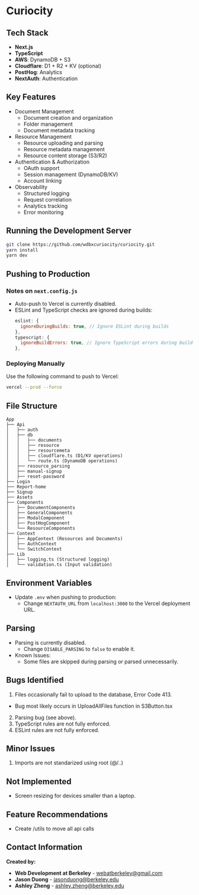 # Curiocity

## Tech Stack

- **Next.js**
- **TypeScript**
- **AWS**: DynamoDB + S3
- **Cloudflare**: D1 + R2 + KV (optional)
- **PostHog**: Analytics
- **NextAuth**: Authentication

## Key Features

- Document Management
  - Document creation and organization
  - Folder management
  - Document metadata tracking
- Resource Management
  - Resource uploading and parsing
  - Resource metadata management
  - Resource content storage (S3/R2)
- Authentication & Authorization
  - OAuth support
  - Session management (DynamoDB/KV)
  - Account linking
- Observability
  - Structured logging
  - Request correlation
  - Analytics tracking
  - Error monitoring

## Running the Development Server

```bash
git clone https://github.com/wdbxcuriocity/curiocity.git
yarn install
yarn dev
```

## Pushing to Production

### Notes on `next.config.js`

- Auto-push to Vercel is currently disabled.
- ESLint and TypeScript checks are ignored during builds:
  ```javascript
  eslint: {
    ignoreDuringBuilds: true, // Ignore ESLint during builds
  },
  typescript: {
    ignoreBuildErrors: true, // Ignore TypeScript errors during builds
  },
  ```

### Deploying Manually

Use the following command to push to Vercel:

```bash
vercel --prod --force
```

## File Structure

```
App
├── Api
│   ├── auth
│   ├── db
│   │   ├── documents
│   │   ├── resource
│   │   ├── resourcemeta
│   │   ├── cloudflare.ts (D1/KV operations)
│   │   └── route.ts (DynamoDB operations)
│   ├── resource_parsing
│   ├── manual-signup
│   ├── reset-password
├── Login
├── Report-home
├── Signup
├── Assets
├── Components
│   ├── DocumentComponents
│   ├── GeneralComponents
│   ├── ModalComponent
│   ├── PostHogComponent
│   └── ResourceComponents
├── Context
│   ├── AppContext (Resources and Documents)
│   ├── AuthContext
│   └── SwitchContext
├── Lib
│   ├── logging.ts (Structured logging)
│   └── validation.ts (Input validation)
```

## Environment Variables

- Update `.env` when pushing to production:
  - Change `NEXTAUTH_URL` from `localhost:3000` to the Vercel deployment URL.

## Parsing

- Parsing is currently disabled.
  - Change `DISABLE_PARSING` to `false` to enable it.
- Known Issues:
  - Some files are skipped during parsing or parsed unnecessarily.

## Bugs Identified

1. Files occasionally fail to upload to the database, Error Code 413.

- Bug most likely occurs in UploadAllFiles function in S3Button.tsx

2. Parsing bug (see above).
3. TypeScript rules are not fully enforced.
4. ESLint rules are not fully enforced.

## Minor Issues

1. Imports are not standarized using root (@/..)

## Not Implemented

- Screen resizing for devices smaller than a laptop.

## Feature Recommendations

- Create /utils to move all api calls

## Contact Information

**Created by:**

- **Web Development at Berkeley** - [webatberkeley@gmail.com](mailto:webatberkeley@gmail.com)
- **Jason Duong** - [jasonduong@berkeley.edu](mailto:jasonduong@berkeley.edu)
- **Ashley Zheng** - [ashley.zheng@berkeley.edu](mailto:ashley.zheng@berkeley.edu)
